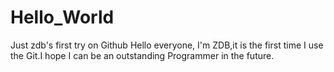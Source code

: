 # Hello_World
Just zdb's first try on Github
Hello everyone, I'm ZDB,it is the first time I use the Git.I hope I can be an 
outstanding Programmer in the future.
